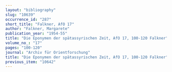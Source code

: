 ```yaml
---
layout: "bibliography"
slug: "10639"
occurrence_id: "287"
short_title: "Falkner, AfO 17"
author: "Falkner, Margarete"
publication_year: "1954-55"
title: "Die Eponymen der spätassyrischen Zeit, AfO 17, 100-120 Falkner"
volume_no_: "17"
pages: "100-120"
journal: "Archiv für Orientforschung"
title: "Die Eponymen der spätassyrischen Zeit, AfO 17, 100-120 Falkner"
previous_item: "10642"
---
```


